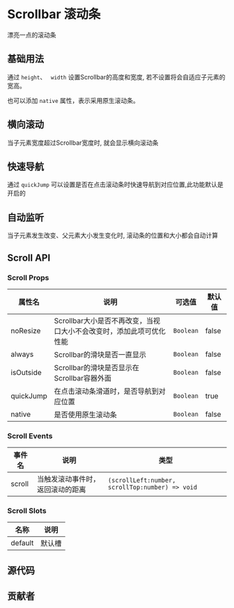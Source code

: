 # Scrollbar 滚动条

漂亮一点的滚动条

## 基础用法

通过 `height`、 ` width` 设置Scrollbar的高度和宽度, 若不设置将会自适应子元素的宽高。

也可以添加 `native` 属性，表示采用原生滚动条。

<demo
src="./src/basic.vue"
/>

## 横向滚动

当子元素宽度超过Scrollbar宽度时, 就会显示横向滚动条

<demo
src="./src/horizontal.vue"
/>


## 快速导航

通过 `quickJump` 可以设置是否在点击滚动条时快速导航到对应位置,此功能默认是开启的

<demo
src="./src/quickJump.vue"
/>


## 自动监听

当子元素发生改变、父元素大小发生变化时, 滚动条的位置和大小都会自动计算

<demo
src="./src/add.vue"
/>

## Scroll API

### Scroll Props

| 属性名    | 说明                                                         | 可选值    | 默认值 |
| --------- | ------------------------------------------------------------ | --------- | ------ |
| noResize  | Scrollbar大小是否不再改变，当视口大小不会改变时，添加此项可优化性能 | `Boolean` | false  |
| always    | Scrollbar的滑块是否一直显示                                  | `Boolean` | false  |
| isOutside | Scrollbar的滑块是否显示在Scrollbar容器外面                   | `Boolean` | false  |
| quickJump | 在点击滚动条滑道时，是否导航到对应位置                       | `Boolean` | true   |
| native    | 是否使用原生滚动条                                           | `Boolean` | false  |

### Scroll Events

| 事件名 | 说明                             | 类型                                            |
| ------ | -------------------------------- | ----------------------------------------------- |
| scroll | 当触发滚动事件时，返回滚动的距离 | `(scrollLeft:number, scrollTop:number) => void` |



### Scroll Slots

| 名称    | 说明   |
| ------- | ------ |
| default | 默认槽 |

## 源代码
<SRep aim="SScrollbar"></SRep>

## 贡献者

<SMember></SMember>
